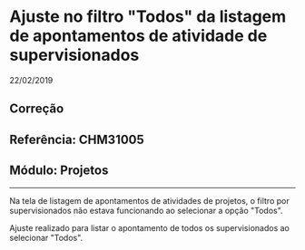 # Ajuste no filtro "Todos" da listagem de apontamentos de atividade de supervisionados
22/02/2019
## Correção
## Referência: CHM31005
## Módulo: Projetos
***

Na tela de listagem de apontamentos de atividades de projetos, o filtro por supervisionados não estava funcionando ao selecionar a opção "Todos".

Ajuste realizado para listar o apontamento de todos os supervisionados ao selecionar "Todos".